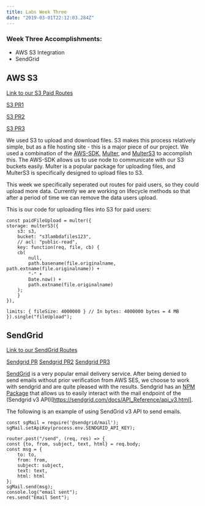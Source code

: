 ```yaml
---
title: Labs Week Three
date: "2019-03-01T22:12:03.284Z"
---
```


### Week Three Accomplishments:

- AWS S3 Integration
- SendGrid

## AWS S3

[Link to our S3 Paid Routes](https://github.com/Lambda-School-Labs/labs10-big-files/blob/master/lambdafiles/routes/api/s3.js "S3 Routes")

[S3 PR1](https://github.com/Lambda-School-Labs/labs10-big-files/pull/97)

[S3 PR2](https://github.com/Lambda-School-Labs/labs10-big-files/pull/102)

[S3 PR3](https://github.com/Lambda-School-Labs/labs10-big-files/pull/103)

We used S3 to upload and download files. S3 makes this process relatively simple, but as a file hosting site - this is a major piece of our project. We used a combination of the [AWS-SDK](https://aws.amazon.com/sdk-for-node-js/), [Multer](https://www.npmjs.com/package/multer), and [MulterS3](https://www.npmjs.com/package/multer-s3) to accomplish this. The AWS-SDK allows us to use node to communicate with our S3 buckets easily. Multer is a popular package for uploading files, and MulterS3 is specifically designed to upload files to S3.

This week we specifically seperated out routes for paid users, so they could upload more data. Currently we are working on lifecycle methods so that after a period of time we can remove the data users upload.

This is our code for uploading files into S3 for paid users:

    const paidFileUpload = multer({
    storage: multerS3({
        s3: s3,
        bucket: "s3lambdafiles123",
        // acl: "public-read",
        key: function(req, file, cb) {
        cb(
            null,
            path.basename(file.originalname, path.extname(file.originalname)) +
            "-" +
            Date.now() +
            path.extname(file.originalname)
        );
        }
    }),

    limits: { fileSize: 4000000 } // In bytes: 4000000 bytes = 4 MB
    }).single("fileUpload");

## SendGrid

[Link to our SendGrid Routes](https://github.com/Lambda-School-Labs/labs10-big-files/blob/master/lambdafiles/routes/api/sendgrid.js)

[Sendgrid PR](https://github.com/Lambda-School-Labs/labs10-big-files/pull/98)
[Sendgrid PR2](https://github.com/Lambda-School-Labs/labs10-big-files/pull/111)
[Sendgrid PR3](https://github.com/Lambda-School-Labs/labs10-big-files/pull/112)

[SendGrid](https://sendgrid.com/) is a very popular email delivery service. After being denied to send emails without prior verification from AWS SES, we choose to work with sendgrid and are quite pleased with the results. Sendgrid has an [NPM Package](https://www.npmjs.com/package/@sendgrid/mail) that allows us to easily interact with the mail endpoint of the (Sendgrid v3 API)[https://sendgrid.com/docs/API_Reference/api_v3.html].

The following is an example of using SendGrid v3 API to send emails.

    const sgMail = require('@sendgrid/mail');
    sgMail.setApiKey(process.env.SENDGRID_API_KEY);

    router.post("/send", (req, res) => {
    const {to, from, subject, text, html} = req.body;
    const msg = {
        to: to,
        from: from,
        subject: subject,
        text: text,
        html: html
    };
    sgMail.send(msg);
    console.log("email sent");
    res.send("Email Sent");
